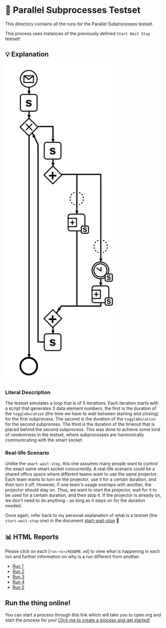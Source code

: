 # 🧪 Parallel Subprocesses Testset

This directory contains all the runs for the Parallel Subprocesses testset.

This process uses instances of the previously defined `Start Wait Stop` testset!

## 💡 Explanation

![Process Diagram](https://raw.githubusercontent.com/ylkhayat/smart-socket-service/main/docs/testsets/parallel-subprocesses/parallel-subprocesses.svg)

### Literal Description

The testset simulates a loop that is of 5 iterations. Each iteration starts with a script that generates 3 data element numbers, the first is the duration of the `toggleDuration` (the time we have to wait between starting and closing) for the first subprocess. The second is the duration of the `toggleDuration` for the second subprocess. The third is the duration of the timeout that is placed behind the second subprocess. This was done to achieve some kind of randomness in the testset, where subprocesses are harmonically communicating with the smart socket.

### Real-life Scenario

Unlike the `smart-wait-stop`, this one assumes many people want to control the exact same smart socket concurrently. A real-life scenario could be a shared office space where different teams want to use the same projector. Each team wants to turn on the projector, use it for a certain duration, and then turn it off. However, if one team's usage overlaps with another, the projector should stay on. Thus, we want to start the projector, wait for it to be used for a certain duration, and then stop it. If the projector is already on, we don't need to do anything - as long as it stays on for the duration needed.

Once again, refer back to my personal explanation of what is a testset (the `start-wait-stop` one) in the document [start-wait-stop](https://ylkhayat.github.io/smart-socket-service/testsets/#start-wait-stop.pdf) 🚀

## 📊 HTML Reports

Please click on each [`run-<x>/README.md`] to view what is happening in each run and further information on why is a run different from another.

- [Run 1](https://ylkhayat.github.io/smart-socket-service/testsets/#parallel-subprocesses/run-1/README.md)
- [Run 2](https://ylkhayat.github.io/smart-socket-service/testsets/#parallel-subprocesses/run-2/README.md)
- [Run 3](https://ylkhayat.github.io/smart-socket-service/testsets/#parallel-subprocesses/run-3/README.md)
- [Run 4](https://ylkhayat.github.io/smart-socket-service/testsets/#parallel-subprocesses/run-4/README.md)
- [Run 5](https://ylkhayat.github.io/smart-socket-service/testsets/#parallel-subprocesses/run-5/README.md)

## Run the thing online!

You can start a process through this link which will take you to cpee.org and start the process for you! [Click me to create a process and get started!](https://cpee.org/flow/graph.html?load=https://raw.githubusercontent.com/ylkhayat/smart-socket-service/main/docs/testsets/parallel-subprocesses/parallel-subprocesses.xml)
